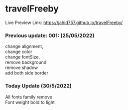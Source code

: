 # travelFreeby

Live Preview Link: https://jahid757.github.io/travelFreeby/

### Previous update: 001: (25/05/2022)

change alignment,<br>
change color<br>
change fontSize,<br>
remove background<br>
remove shadow<br>
add both side border<br>

### Today Update (30/5/2022)

All fonts family remove<br>
Font weight bold to light
